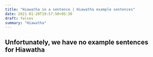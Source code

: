 ```yaml
---
title: "Hiawatha in a sentence | Hiawatha example sentences"
date: 2021-01-20T19:57:50+05:30
draft: falses
summary: "Hiawatha"
---
```

## Unfortunately, we have no example sentences for Hiawatha                 
